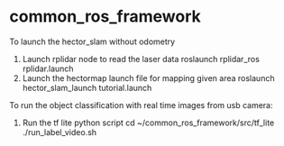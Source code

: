 # common_ros_framework
To launch the hector_slam without odometry
1. Launch rplidar node to read the laser data
roslaunch rplidar_ros rplidar.launch
2. Launch the hectormap launch file for mapping given area
roslaunch hector_slam_launch tutorial.launch

To run the object classification with real time images from usb camera:
1. Run the tf lite python script 
cd ~/common_ros_framework/src/tf_lite
./run_label_video.sh
